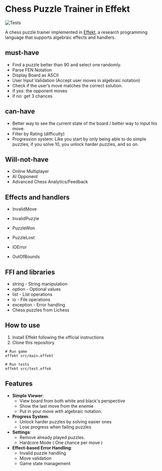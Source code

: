 # Chess Puzzle Trainer in Effekt

![Tests](https://github.com/zaryar/EffektChess/workflows/Effekt%20Tests/badge.svg)

A chess puzzle trainer implemented in [Effekt](https://github.com/effekt-lang/effekt), a research programming language that supports algebraic effects and handlers.


## must-have

- Find a puzzle better than 90 and select one randomly.
- Parse FEN Notation
- Display Board as ASCII
- User Input Validation (Accept user moves in algebraic notation)
- Check if the user’s move matches the correct solution.
- if yes: the opponent moves
- if no: get 3 chances

## can-have

- Better way to see the current state of the board / better way to input his move.
- Filter by Rating (difficulty) 
- Progression system: Like you start by only being able to do simple puzzles; if you solve 10, you unlock harder puzzles, and so on.

## Will-not-have

- Online Multiplayer
- AI Opponent
- Advanced Chess Analytics/Feedback

## Effects and handlers

- InvalidMove
- InvalidPuzzle
- PuzzleWon
- PuzzleLost

- IOError
- OutOfBounds


## FFI and libraries

- string - String manipulation
- option - Optional values
- list - List operations
- io - File operations
- exception - Error handling
- Chess puzzles from Lichess

## How to use
1. Install Effekt following the official instructions
2. Clone this repository
```# Install dependencies
# Run game
effekt src/main.effekt

# Run tests
effekt src/test.effek
```

## Features

- **Simple Viewer**:
   - View board from both white and black's perspective
   - Show the last move from the enemie
   - Put in your move with algebraic notation.
- **Progress System**: 
  - Unlock harder puzzles by solving easier ones
  - Lose progress when failing puzzles
- **Settings**: 
  - Remove already played puzzles.
  - Hardcore Mode ( One chance per move )
- **Effect-based Error Handling**:
  - Invalid puzzle handling
  - Move validation
  - Game state management
